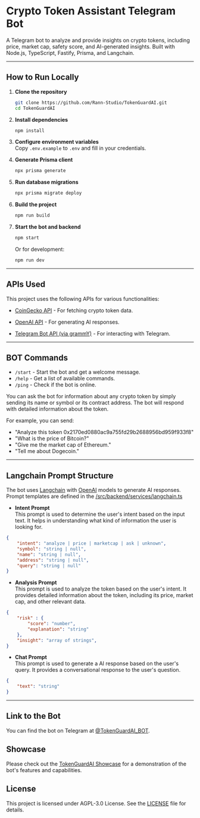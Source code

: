 # Crypto Token Assistant Telegram Bot

A Telegram bot to analyze and provide insights on crypto tokens, including price, market cap, safety score, and AI-generated insights. Built with Node.js, TypeScript, Fastify, Prisma, and Langchain.

---

## How to Run Locally

1. **Clone the repository**  
   ```sh
   git clone https://github.com/Rann-Studio/TokenGuardAI.git
   cd TokenGuardAI
   ```

2. **Install dependencies**  
   ```sh
   npm install
   ```

3. **Configure environment variables**  
   Copy `.env.example` to `.env` and fill in your credentials.

4. **Generate Prisma client**  
   ```sh
   npx prisma generate
   ```

5. **Run database migrations**  
   ```sh
   npx prisma migrate deploy
   ```

6. **Build the project**  
   ```sh
   npm run build
   ```

7. **Start the bot and backend**  
   ```sh
   npm start
   ```
   Or for development:
   ```sh
   npm run dev
   ```

---

## APIs Used
This project uses the following APIs for various functionalities:
- [CoinGecko API](https://www.coingecko.com/en/api) - For fetching crypto token data.

- [OpenAI API](https://platform.openai.com/docs/api-reference) - For generating AI responses.

- [Telegram Bot API (via grammY)](https://grammy.dev/) - For interacting with Telegram.

---

## BOT Commands
- `/start` - Start the bot and get a welcome message.
- `/help` - Get a list of available commands.
- `/ping` - Check if the bot is online.

You can ask the bot for information about any crypto token by simply sending its name or symbol or its contract address. The bot will respond with detailed information about the token.

For example, you can send:
- "Analyze this token 0x2170ed0880ac9a755fd29b2688956bd959f933f8"
- "What is the price of Bitcoin?"
- "Give me the market cap of Ethereum."
- "Tell me about Dogecoin."

---

## Langchain Prompt Structure
The bot uses [Langchain](https://js.langchain.com) with [OpenAI](https://openai.com) models to generate AI responses.
Prompt templates are defined in the [/src/backend/services/langchain.ts](/src/backend/services/langchain.ts)

- **Intent Prompt**  
  This prompt is used to determine the user's intent based on the input text. It helps in understanding what kind of information the user is looking for.

```json
{
    "intent": "analyze | price | marketcap | ask | unknown",
    "symbol": "string | null",
    "name": "string | null",
    "address": "string | null",
    "query": "string | null"
}
```

- **Analysis Prompt**  
  This prompt is used to analyze the token based on the user's intent. It provides detailed information about the token, including its price, market cap, and other relevant data.

```json
{
    "risk" : {
        "score": "number",
        "explanation": "string"
    },
    "insight": "array of strings",
}
```

- **Chat Prompt**  
  This prompt is used to generate a AI response based on the user's query. It provides a conversational response to the user's question.
```json
{
    "text": "string"
}
```

---

## Link to the Bot
You can find the bot on Telegram at [@TokenGuardAI_BOT](https://t.me/TokenGuardAI_BOT).

## Showcase
Please check out the [TokenGuardAI Showcase](https://files.catbox.moe/0x0rs6.mp4) for a demonstration of the bot's features and capabilities.

## License
This project is licensed under AGPL-3.0 License. See the [LICENSE](LICENSE) file for details.
